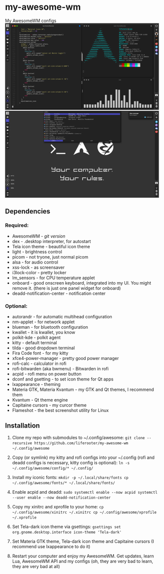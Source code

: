# my-awesome-wm
My AwesomeWM configs
![screenshot](Screenshot-1.png)
![screenshot](Screenshot-2.png)
## Dependencies
### Required:
- AwesomeWM - *git version*
- dex - .desktop interpreter, for autostart
- Tela icon theme - beautiful icon theme
- light - brightness control
- picom - not tryone, just normal picom
- alsa - for audio control
- xss-lock - as screensaver
- i3lock-color - pretty locker
- lm_sensors - for CPU temperature applet
- onboard - good onscreen keyboard, integrated into my UI. You might remove it. (there is just one panel widget for onboard)
- deadd-notification-center - notification center
### Optional:
- autorandr - for automatic multihead configuration
- nm-applet - for network applet
- blueman - for bluetooth configuration
- kwallet - it is kwallet, you know
- polkit-kde - polkit agent
- kitty - default terminal
- tilda - good dropdown terminal
- Fira Code font - for my kitty
- xfce4-power-manager - pretty good power manager
- rofi-calc - calculator in rofi
- rofi-bitwarden (aka bwmenu) - Bitwarden in rofi
- acpid - rofi menu on power button
- dconf and gsetting - to set icon theme for Qt apps
- lxappearance - theming
- Materia GTK, Materia Kvantum - my GTK and Qt themes, I recommend them
- Kvantum - Qt theme engine
- Capitaine cursors - my curcor theme
- Flameshot - the best screenshot utility for Linux

## Installation
1. Clone my repo with submodules to ~/.config/awesome:
`
git clone --recursive https://github.com/liferooter/my-awesome-wm ~/.config/awesome
`
2. Copy (or symlink) my kitty and rofi configs into your ~/.config (rofi and deadd configs is necessary, kitty config is optional):
`
ln -s ~/.config/awesome/config/* ~/.config/
`
3. Install my iconic fonts:
`
mkdir -p ~/.local/share/fonts
cp ~/.config/awesome/fonts/* ~/.local/share/fonts/
`
4. Enable acpid and deadd:
`
sudo systemctl enable --now acpid
systemctl --user enable --now deadd-notification-center
`
5. Copy my xinitrc and xprofile to your home:
`
cp ~/.config/awesome/xinitrc ~/.xinitrc
cp ~/.config/awesome/xprofile ~/.xprofile
`
6. Set Tela-dark icon theme via gsettings:
`
gsettings set org.gnome.desktop.interface icon-theme 'Tela-dark'
`
7. Set Materia GTK theme, Tela-dark icon theme and Capitaine cursors (I recommend use lxappearance to do it)

8. Restart your computer and enjoy my AwesomeWM. Get updates, learn Lua, AwesomeWM API and my configs (oh, they are very bad to learn, they are very bad at all)
